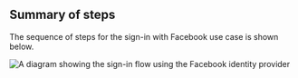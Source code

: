 ## Summary of steps

The sequence of steps for the sign-in with Facebook use case is shown below.

<div class="common-image-format">

![A diagram showing the sign-in flow using the Facebook identity provider](/img/oie-embedded-sdk/oie-embedded-sdk-go-use-case-social-idenitity-provider.png)

</div>
